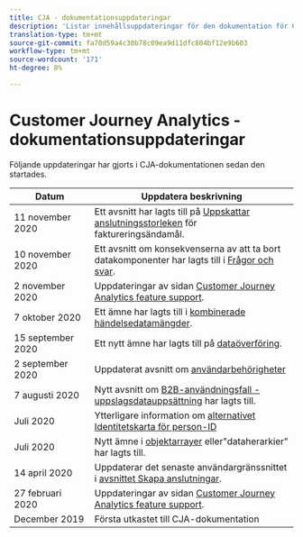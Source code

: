 ```yaml
---
title: CJA - dokumentationsuppdateringar
description: 'Listar innehållsuppdateringar för den dokumentation för Customer Journey Analytics som angetts sedan december 2019. '
translation-type: tm+mt
source-git-commit: fa70d59a4c30b78c09ea9d11dfc804bf12e9b603
workflow-type: tm+mt
source-wordcount: '171'
ht-degree: 8%

---
```



# Customer Journey Analytics - dokumentationsuppdateringar

Följande uppdateringar har gjorts i CJA-dokumentationen sedan den startades.

| Datum | Uppdatera beskrivning |
| --- | --- |
| 11 november 2020 | Ett avsnitt har lagts till på [Uppskattar anslutningsstorleken](/help/connections/estimate-connection-size.md) för faktureringsändamål. |
| 10 november 2020 | Ett avsnitt om konsekvenserna av att ta bort datakomponenter har lagts till i [Frågor och svar](/help/getting-started/cja-faq.md). |
| 2 november 2020 | Uppdateringar av sidan [Customer Journey Analytics feature support](/help/getting-started/cja-aa.md). |
| 7 oktober 2020 | Ett ämne har lagts till i [kombinerade händelsedatamängder](/help/connections/combined-dataset.md). |
| 15 september 2020 | Ett nytt ämne har lagts till på [dataöverföring](/help/use-cases/data-ingestion.md). |
| 2 september 2020 | Uppdaterat avsnitt om [användarbehörigheter](https://docs.adobe.com/content/help/en/analytics-platform/using/cja-overview/cja-overview.html#user-access-permissions) |
| 7 augusti 2020 | Nytt avsnitt om [B2B-användningsfall - uppslagsdatauppsättning](/help/use-cases/b2b.md) har lagts till. |
| Juli 2020 | Ytterligare information om [alternativet Identitetskarta för person-ID](https://docs.adobe.com/content/help/sv-SE/analytics-platform/using/cja-connections/create-connection.html#use-identity-map-as-a-person-id) |
| Juli 2020 | Nytt ämne i [objektarrayer](/help/use-cases/object-arrays.md) eller&quot;dataherarkier&quot; har lagts till. |
| 14 april 2020 | Uppdaterar det senaste användargränssnittet i [avsnittet Skapa anslutningar](/help/connections/create-connection.md). |
| 27 februari 2020 | Uppdateringar av sidan [Customer Journey Analytics feature support](/help/getting-started/cja-aa.md). |
| December 2019 | Första utkastet till CJA-dokumentation |
